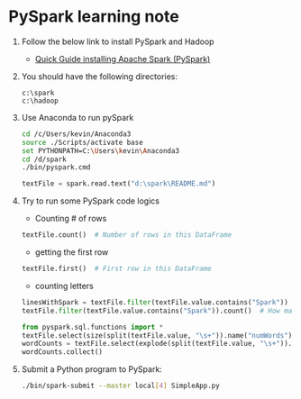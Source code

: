 
# PySpark learning note

1. Follow the below link to install PySpark and Hadoop
    - [Quick Guide installing Apache Spark (PySpark)](https://medium.com/@loldja/installing-apache-spark-pyspark-the-missing-quick-start-guide-for-windows-ad81702ba62d)

1. You should have the following directories:
    ```
    c:\spark
    c:\hadoop 
    
1. Use Anaconda to run pySpark

    ```bash
    cd /c/Users/kevin/Anaconda3
    source ./Scripts/activate base
    set PYTHONPATH=C:\Users\kevin\Anaconda3
    cd /d/spark
    ./bin/pyspark.cmd
    ```

    ```python
    textFile = spark.read.text("d:\spark\README.md")
    ```
1. Try to run some PySpark code logics
    - Counting # of rows
    ```python
    textFile.count()  # Number of rows in this DataFrame
    ```

    - getting the first row
    ```python
    textFile.first()  # First row in this DataFrame
    ```
    - counting letters
    ```python
    linesWithSpark = textFile.filter(textFile.value.contains("Spark"))
    textFile.filter(textFile.value.contains("Spark")).count()  # How many lines contain "Spark"?

    from pyspark.sql.functions import *
    textFile.select(size(split(textFile.value, "\s+")).name("numWords")).agg(max(col("numWords"))).collect()
    wordCounts = textFile.select(explode(split(textFile.value, "\s+")).alias("word")).groupBy("word").count()
    wordCounts.collect()
    ```

1. Submit a Python program to PySpark:
    ```bash
    ./bin/spark-submit --master local[4] SimpleApp.py
    ```